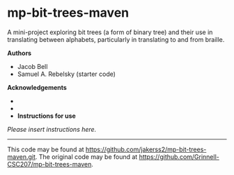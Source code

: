 # mp-bit-trees-maven

A mini-project exploring bit trees (a form of binary tree) and their use in translating between alphabets, particularly in translating to and from braille.

**Authors**

- Jacob Bell
- Samuel A. Rebelsky (starter code)

**Acknowledgements**

-
-
- **Instructions for use**

_Please insert instructions here._

---

This code may be found at <https://github.com/jakerss2/mp-bit-trees-maven.git>. The original code may be found at <https://github.com/Grinnell-CSC207/mp-bit-trees-maven>.
